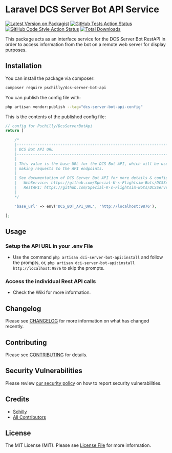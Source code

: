 # Laravel DCS Server Bot API Service

[![Latest Version on Packagist](https://img.shields.io/packagist/v/pschilly/laravel-dcs-server-bot-api.svg?style=flat-square)](https://packagist.org/packages/pschilly/laravel-dcs-server-bot-api)
[![GitHub Tests Action Status](https://img.shields.io/github/actions/workflow/status/pschilly/laravel-dcs-server-bot-api/run-tests.yml?branch=main&label=tests&style=flat-square)](https://github.com/pschilly/laravel-dcs-server-bot-api/actions?query=workflow%3Arun-tests+branch%3Amain)
[![GitHub Code Style Action Status](https://img.shields.io/github/actions/workflow/status/pschilly/laravel-dcs-server-bot-api/fix-php-code-style-issues.yml?branch=main&label=code%20style&style=flat-square)](https://github.com/pschilly/laravel-dcs-server-bot-api/actions?query=workflow%3A"Fix+PHP+code+style+issues"+branch%3Amain)
[![Total Downloads](https://img.shields.io/packagist/dt/pschilly/laravel-dcs-server-bot-api.svg?style=flat-square)](https://packagist.org/packages/pschilly/laravel-dcs-server-bot-api)

This package acts as an interface service for the DCS Server Bot RestAPI in order to access information from the bot on a remote web server for display purposes.

## Installation

You can install the package via composer:

```bash
composer require pschilly/dcs-server-bot-api
```

You can publish the config file with:

```bash
php artisan vendor:publish --tag="dcs-server-bot-api-config"
```

This is the contents of the published config file:

```php
// config for Pschilly/DcsServerBotApi
return [

    /*
    |--------------------------------------------------------------------------
    | DCS Bot API URL
    |--------------------------------------------------------------------------
    |
    | This value is the base URL for the DCS Bot API, which will be used when
    | making requests to the API endpoints.
    |
    | See documentation of DCS Server Bot API for more details & configuration on your actual DCS Server Bot.
    |   WebService: https://github.com/Special-K-s-Flightsim-Bots/DCSServerBot/blob/master/services/webservice/README.md
    |   RestAPI: https://github.com/Special-K-s-Flightsim-Bots/DCSServerBot/blob/master/plugins/restapi/README.md
    |
    */

    'base_url' => env('DCS_BOT_API_URL', 'http://localhost:9876'),

];
```

## Usage

### Setup the API URL in your .env File

-   Use the command `php artisan dci-server-bot-api:install` and follow the prompts, or, `php artisan dci-server-bot-api:install http://localhost:9876` to skip the prompts.

### Access the individual Rest API calls

-   Check the Wiki for more information.

## Changelog

Please see [CHANGELOG](CHANGELOG.md) for more information on what has changed recently.

## Contributing

Please see [CONTRIBUTING](CONTRIBUTING.md) for details.

## Security Vulnerabilities

Please review [our security policy](../../security/policy) on how to report security vulnerabilities.

## Credits

-   [Schilly](https://github.com/pschilly)
-   [All Contributors](../../contributors)

## License

The MIT License (MIT). Please see [License File](LICENSE.md) for more information.
